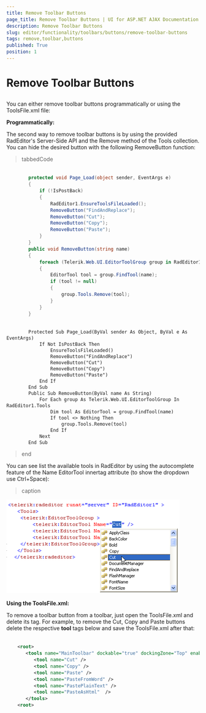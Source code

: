 ```yaml
---
title: Remove Toolbar Buttons
page_title: Remove Toolbar Buttons | UI for ASP.NET AJAX Documentation
description: Remove Toolbar Buttons
slug: editor/functionality/toolbars/buttons/remove-toolbar-buttons
tags: remove,toolbar,buttons
published: True
position: 1
---
```


# Remove Toolbar Buttons



## 

You can either remove toolbar buttons programmatically or using the ToolsFile.xml file:

__Programmatically:__

The second way to remove toolbar buttons is by using the provided RadEditor's Server-Side API and the Remove method of the Tools collection. You can hide the desired button with the following RemoveButton function:

>tabbedCode

````C#
	
	    protected void Page_Load(object sender, EventArgs e)
	    {
	        if (!IsPostBack)
	        {
	            RadEditor1.EnsureToolsFileLoaded();
	            RemoveButton("FindAndReplace");
	            RemoveButton("Cut");
	            RemoveButton("Copy");
	            RemoveButton("Paste");
	        }
	    }
	    public void RemoveButton(string name)
	    {
	        foreach (Telerik.Web.UI.EditorToolGroup group in RadEditor1.Tools)
	        {
	            EditorTool tool = group.FindTool(name);
	            if (tool != null)
	            {
	                group.Tools.Remove(tool);
	            }
	        }
	    } 
				
````



````VB
	    Protected Sub Page_Load(ByVal sender As Object, ByVal e As EventArgs)
	        If Not IsPostBack Then
	            EnsureToolsFileLoaded()
	            RemoveButton("FindAndReplace")
	            RemoveButton("Cut")
	            RemoveButton("Copy")
	            RemoveButton("Paste")
	        End If
	    End Sub
	    Public Sub RemoveButton(ByVal name As String)
	        For Each group As Telerik.Web.UI.EditorToolGroup In RadEditor1.Tools
	            Dim tool As EditorTool = group.FindTool(name)
	            If tool <> Nothing Then
	                group.Tools.Remove(tool)
	            End If
	        Next
	    End Sub
````


>end

You can see list the available tools in RadEditor by using the autocomplete feature of the Name EditorTool innertag attribute (to show the dropdown use Ctrl+Space):
>caption 

![](images/editor-nameattributeautocomplete.png)

__Using the ToolsFile.xml:__

To remove a toolbar button from a toolbar, just open the ToolsFile.xml and delete its tag. For example, to remove the Cut, Copy and Paste buttons delete the respective __tool__ tags below and save the ToolsFile.xml after that:

````XML
	
	<root>
	   <tools name="MainToolbar" dockable="true" dockingZone="Top" enabled="true">
	      <tool name="Cut" />  
	      <tool name="Copy" />
	      <tool name="Paste" />
	      <tool name="PasteFromWord" />
	      <tool name="PastePlainText" />
	      <tool name="PasteAsHtml"  />
	   </tools>
	<root>
	            
````


